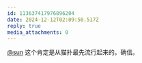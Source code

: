 ```yaml
---
id: 113637417976896204
date: 2024-12-12T02:09:50.517Z
reply: true
media_attachments: 0
---
```


[@sun](https://jiong.us/@sun) 这个肯定是从猫扑最先流行起来的。确信。

